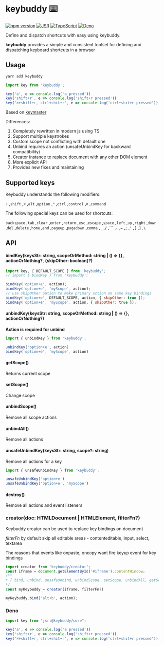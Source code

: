 # keybuddy ⌨️

[![npm version](https://badge.fury.io/js/keybuddy.svg)](https://badge.fury.io/js/keybuddy)
[![JSR](https://jsr.io/badges/@keybuddy/core)](https://jsr.io/@keybuddy/core)
[![TypeScript](https://img.shields.io/badge/TypeScript-007ACC?logo=typescript&logoColor=white)](https://www.typescriptlang.org/)
[![Deno](https://img.shields.io/badge/Deno-000000?logo=deno&logoColor=white)](https://deno.land/)

Define and dispatch shortcuts with easy using keybuddy.

**keybuddy** provides a simple and consistent toolset for defining and dispatching keyboard shortcuts in a browser

 ## Usage
 
 ```bash
yarn add keybuddy
```

```javascript
import key from 'keybuddy';

key('a', e => console.log('a pressed'))
key('shift+r', e => console.log('shift+r pressed'))
key('⌘+shift+r, ctrl+shit+r', e => console.log('ctrl+shit+r pressed'))

```

Based on [keymaster](https://github.com/madrobby/keymaster)

Differences:

1. Completely rewritten in modern js using TS
1. Support multiple keystrokes
1. Custom scope not conflicting with default one
1. Unbind requires an action (unsafeUnbindKey for backward compatibility)
1. Creator instance to replace document with any other DOM element 
1. More explicit API
1. Provides new fixes and maintaining


## Supported keys

Keybuddy understands the following modifiers:

`⇧` ,`shift` ,`⌥` ,`alt` ,`option` ,`⌃` ,`ctrl` ,`control` ,`⌘` ,`command` 

The following special keys can be used for shortcuts:

`backspace` ,`tab` ,`clear` ,`enter` ,`return` ,`esc` ,`escape` ,`space` ,`left` ,`up` ,`right` ,`down` ,`del` ,`delete` ,`home` ,`end` ,`pageup` ,`pagedown` ,`comma` ,`.` ,`/` ,``` ,`-` ,`=` ,`;` ,`'` ,`[` ,`]` ,`\`

## API

#### bindKey(keysStr: string, scopeOrMethod: string | () => {}, actionOrNothing?, {skipOther: boolean}?)

```javascript
import key, { DEFAULT_SCOPE } from 'keybuddy';
// import { bindKey } from 'keybuddy';

bindKey('option+e', action);
bindKey('option+e', 'myScope', action);
// use skipOther option to make primary action on same key bindings
bindKey('option+e', DEFAULT_SCOPE, action, { skipOther: true });
bindKey('option+e', 'myScope', action, { skipOther: true });
```

#### unbindKey(keysStr: string, scopeOrMethod: string | () => {}, actionOrNothing?)

**Action is required for unbind**

```javascript
import { unbindKey } from 'keybuddy';

unbindKey('option+e', action)
bindKey('option+e', 'myScope', action)
```

#### getScope()

Returns current scope

#### setScope()

Change scope

#### unbindScope()

Remove all scope actions

#### unbindAll()

Remove all actions

#### unsafeUnbindKey(keysStr: string, scope?: string)

Remove all actions for a key

```javascript
import { unsafeUnbindKey } from 'keybuddy';

unsafeUnbindKey('option+e')
unsafeUnbindKey('option+e', 'myScope')
```

#### destroy()

Remove all actions and event listeners


### creator(doc: HTMLDocument | HTMLElement, filterFn?)

Keybuddy creator can be used to replace key bindings on document

*filterFn* by default skip all editable areas - contenteditable, input, select, textarea

The reasons that events like onpaste, oncopy want fire keyup event for key bindings

```javascript
import creator from 'keybuddy/creator';
const iframe = document.getElementById('#iframe').contentWindow;
/**
* { bind, unbind, unsafeUnbind, unbindScope, setScope, unbindAll, getScope:}
*/
const myKeybuddy = creator(iframe, filterFn?) 

myKeybuddy.bind('alt+b', action);
```

### Deno
```typescript
import key from "jsr:@keybuddy/core";

key('a', e => console.log('a pressed'))
key('shift+r', e => console.log('shift+r pressed'))
key('⌘+shift+r, ctrl+shit+r', e => console.log('ctrl+shit+r pressed'))
```
